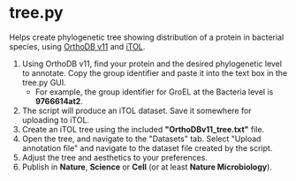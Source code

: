 # tree.py
Helps create phylogenetic tree showing distribution of a protein in bacterial species, using [OrthoDB v11](https://www.orthodb.org/) and [iTOL](https://itol.embl.de/).

 1. Using OrthoDB v11, find your protein and the desired phylogenetic level to annotate. Copy the group identifier and paste it into the text box in the tree.py GUI.
	- For example, the group identifier for GroEL at the Bacteria level is **9766614at2**.
2. The script will produce an iTOL dataset. Save it somewhere for uploading to iTOL.
3. Create an iTOL tree using the included **"OrthoDBv11_tree.txt"** file.
4. Open the tree, and navigate to the "Datasets" tab. Select "Upload annotation file" and navigate to the dataset file created by the script.
5. Adjust the tree and aesthetics to your preferences.
6. Publish in **Nature**, **Science** or **Cell** (or at least **Nature Microbiology**).


 
